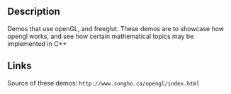 ## Description
Demos that use openGL, and freeglut. These demos are to showcase how opengl works, and see how certain mathematical topics may be implemented in C++


## Links
Source of these demos: `http://www.songho.ca/opengl/index.html`


